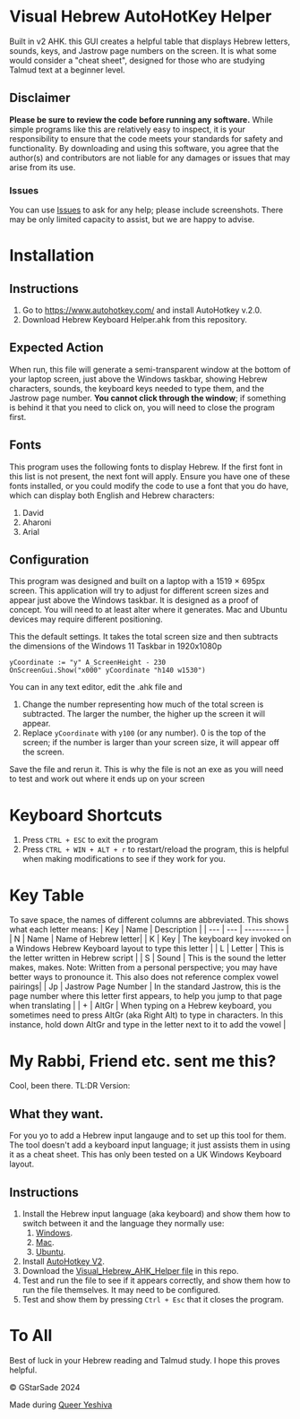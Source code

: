 # Visual Hebrew AutoHotKey Helper

Built in v2 AHK. this GUI creates a helpful table that displays Hebrew letters, sounds, keys, and Jastrow page numbers on the screen. It is what some would consider a "cheat sheet", designed for those who are studying Talmud text at a beginner level.

## Disclaimer

**Please be sure to review the code before running any software.** While simple programs like this are relatively easy to inspect, it is your responsibility to ensure that the code meets your standards for safety and functionality. By downloading and using this software, you agree that the author(s) and contributors are not liable for any damages or issues that may arise from its use.

### Issues

You can use [Issues](https://github.com/GStarSade/Visual_Hebrew_AHK_Helper/issues) to ask for any help; please include screenshots. There may be only limited capacity to assist, but we are happy to advise.

# Installation

## Instructions

1. Go to https://www.autohotkey.com/ and install AutoHotkey v.2.0.
2. Download Hebrew Keyboard Helper.ahk from this repository.

## Expected Action

When run, this file will generate a semi-transparent window at the bottom of your laptop screen, just above the Windows taskbar, showing Hebrew characters, sounds, the keyboard keys needed to type them, and the Jastrow page number. **You cannot click through the window**; if something is behind it that you need to click on, you will need to close the program first.


## Fonts

This program uses the following fonts to display Hebrew. If the first font in this list is not present, the next font will apply. Ensure you have one of these fonts installed, or you could modify the code to use a font that you do have, which can display both English and Hebrew characters:

1. David
2. Aharoni
3. Arial

## Configuration

This program was designed and built on a laptop with a 1519 × 695px screen. This application will try to adjust for different screen sizes and appear just above the Windows taskbar. It is designed as a proof of concept. You will need to at least alter where it generates. Mac and Ubuntu devices may require different positioning.

This the default settings. It takes the total screen size and then subtracts the dimensions of the Windows 11 Taskbar in 1920x1080p
```
yCoordinate := "y" A_ScreenHeight - 230
OnScreenGui.Show("x000" yCoordinate "h140 w1530")
```
You can in any text editor, edit the .ahk file and 
1. Change the number representing how much of the total screen is subtracted. The larger the number, the higher up the screen it will appear.
2. Replace `yCoordinate` with `y100` (or any number). 0 is the top of the screen; if the number is larger than your screen size, it will appear off the screen.

Save the file and rerun it. This is why the file is not an exe as you will need to test and work out where it ends up on your screen

# Keyboard Shortcuts

1. Press ` CTRL + ESC ` to exit the program
2. Press ` CTRL + WIN + ALT + r ` to restart/reload the program, this is helpful when making modifications to see if they work for you.

# Key Table
To save space, the names of different columns are abbreviated. This shows what each letter means:
| Key | Name | Description |
| --- | --- | ----------- |
| N | Name | Name of Hebrew letter|
| K | Key | The keyboard key invoked on a Windows Hebrew Keyboard layout to type this letter |
| L | Letter | This is the letter written in Hebrew script |
| S | Sound | This is the sound the letter makes, makes. Note: Written from a personal perspective; you may have better ways to pronounce it. This also does not reference complex vowel pairings|
| Jp | Jastrow Page Number | In the standard Jastrow, this is the page number where this letter first appears, to help you jump to that page when translating |
| + | AltGr | When typing on a Hebrew keyboard, you sometimes need to press AltGr (aka Right Alt) to type in characters. In this instance, hold down AltGr and type in the letter next to it to add the vowel |

# My Rabbi, Friend etc. sent me this?

Cool, been there. TL:DR Version:

## What they want.

For you yo to add a Hebrew input langauge and to set up this tool for them. The tool doesn't add a keyboard input language; it just assists them in using it as a cheat sheet. This has only been tested on a UK Windows Keyboard layout.

## Instructions

1. Install the Hebrew input  language (aka keyboard) and show them how to switch between it and the language they normally use:
   1. [Windows](https://support.microsoft.com/en-gb/windows/manage-the-input-and-display-language-settings-in-windows-12a10cb4-8626-9b77-0ccb-5013e0c7c7a2).
   2. [Mac](https://support.apple.com/en-hk/guide/mac-help/mchlp1406/mac).
   3. [Ubuntu](https://help.ubuntu.com/stable/ubuntu-help/keyboard-layouts.html.en).
2. Install [AutoHotkey V2](https://www.autohotkey.com/).
3. Download the [Visual_Hebrew_AHK_Helper file](https://github.com/GStarSade/Visual_Hebrew_AHK_Helper/blob/main/Hebrew%20Keyboard%20Helper.ahk) in this repo.
4. Test and run the file to see if it appears correctly, and show them how to run the file themselves. It may need to be configured.
5. Test and show them by pressing `Ctrl + Esc` that it closes the program.

# To All

Best of luck in your Hebrew reading and Talmud study. I hope this proves helpful.

©️ GStarSade 2024

Made during [Queer Yeshiva](https://www.yeshiva.lgbt/)

